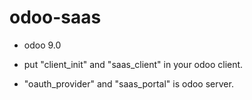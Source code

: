 # odoo-saas

* odoo 9.0

- put "client_init" and "saas_client" in your odoo client.

- "oauth_provider" and "saas_portal" is odoo server.
